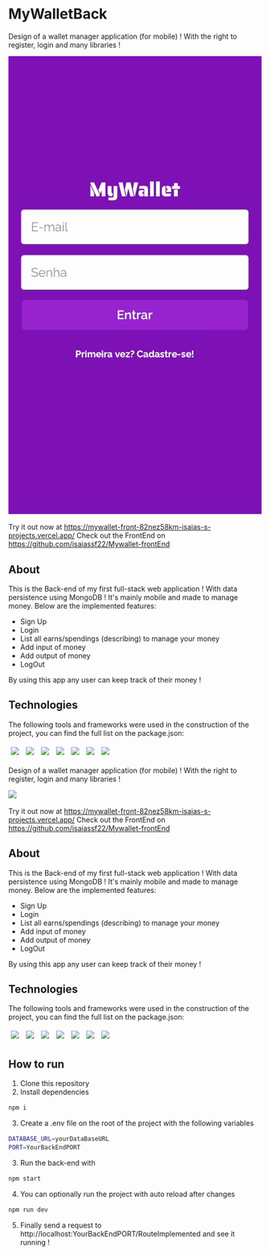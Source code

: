 # MyWalletBack

Design of a wallet manager application (for mobile) ! With the right to register, login and many libraries !

<img src="./src/images/MyWallet.gif" />

Try it out now at https://mywallet-front-82nez58km-isaias-s-projects.vercel.app/
Check out the FrontEnd on https://github.com/isaiassf22/Mywallet-frontEnd

## About

This is the Back-end of my first full-stack web application ! With data persistence using MongoDB ! It's mainly mobile and made to manage money. Below are the implemented features:

- Sign Up
- Login
- List all earns/spendings (describing) to manage your money
- Add input of money
- Add output of money
- LogOut

By using this app any user can keep track of their money !

## Technologies
The following tools and frameworks were used in the construction of the project, you can find the full list on the package.json:<br>
<p>
  <img style='margin: 5px;' src='https://img.shields.io/badge/Node.js-339933.svg?style=for-the-badge&logo=nodedotjs&logoColor=white'>
  <img style='margin: 5px;' src='https://img.shields.io/badge/express.js-%23404d59.svg?style=for-the-badge&logo=express&logoColor=%2361DAFB)'>
  <img style='margin: 5px;' src="https://img.shields.io/badge/MongoDB-%234ea94b.svg?style=for-the-badge&logo=mongodb&logoColor=white"/>
  <img style='margin: 5px;' src="https://img.shields.io/badge/NODEMON-%23323330.svg?style=for-the-badge&logo=nodemon&logoColor=%BBDEAD"/>
  <img style='margin: 5px;' src="https://img.shields.io/badge/javascript-%23323330.svg?style=for-the-badge&logo=javascript&logoColor=%23F7DF1E"/>
  <img style='margin: 5px;' src="https://img.shields.io/badge/markdown-%23000000.svg?style=for-the-badge&logo=markdown&logoColor=white"/>
  <img style='margin: 5px;' src="https://img.shields.io/badge/NPM-%23CB3837.svg?style=for-the-badge&logo=npm&logoColor=white"/>

  

Design of a wallet manager application (for mobile) ! With the right to register, login and many libraries !

<img src="./src/assets/MyWallet.gif" />

Try it out now at https://mywallet-front-82nez58km-isaias-s-projects.vercel.app/
Check out the FrontEnd on https://github.com/isaiassf22/Mywallet-frontEnd

## About

This is the Back-end of my first full-stack web application ! With data persistence using MongoDB ! It's mainly mobile and made to manage money. Below are the implemented features:

- Sign Up
- Login
- List all earns/spendings (describing) to manage your money
- Add input of money
- Add output of money
- LogOut

By using this app any user can keep track of their money !

## Technologies
The following tools and frameworks were used in the construction of the project, you can find the full list on the package.json:<br>
<p>
  <img style='margin: 5px;' src='https://img.shields.io/badge/Node.js-339933.svg?style=for-the-badge&logo=nodedotjs&logoColor=white'>
  <img style='margin: 5px;' src='https://img.shields.io/badge/express.js-%23404d59.svg?style=for-the-badge&logo=express&logoColor=%2361DAFB)'>
  <img style='margin: 5px;' src="https://img.shields.io/badge/MongoDB-%234ea94b.svg?style=for-the-badge&logo=mongodb&logoColor=white"/>
  <img style='margin: 5px;' src="https://img.shields.io/badge/NODEMON-%23323330.svg?style=for-the-badge&logo=nodemon&logoColor=%BBDEAD"/>
  <img style='margin: 5px;' src="https://img.shields.io/badge/javascript-%23323330.svg?style=for-the-badge&logo=javascript&logoColor=%23F7DF1E"/>
  <img style='margin: 5px;' src="https://img.shields.io/badge/markdown-%23000000.svg?style=for-the-badge&logo=markdown&logoColor=white"/>
  <img style='margin: 5px;' src="https://img.shields.io/badge/NPM-%23CB3837.svg?style=for-the-badge&logo=npm&logoColor=white"/>

  
</p>

## How to run

1. Clone this repository
2. Install dependencies
```bash
npm i
```
3. Create a .env file on the root of the project with the following variables
```bash
DATABASE_URL=yourDataBaseURL
PORT=YourBackEndPORT
```
3. Run the back-end with
```bash
npm start
```
4. You can optionally run the project with auto reload after changes
```bash
npm run dev
```
5. Finally send a request to http://localhost:YourBackEndPORT/RouteImplemented and see it running !

